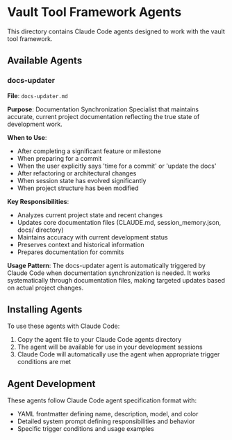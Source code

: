 # Vault Tool Framework Agents

This directory contains Claude Code agents designed to work with the vault tool framework.

## Available Agents

### docs-updater

**File**: `docs-updater.md`

**Purpose**: Documentation Synchronization Specialist that maintains accurate, current project documentation reflecting the true state of development work.

**When to Use**:

- After completing a significant feature or milestone
- When preparing for a commit
- When the user explicitly says 'time for a commit' or 'update the docs'
- After refactoring or architectural changes
- When session state has evolved significantly
- When project structure has been modified

**Key Responsibilities**:

- Analyzes current project state and recent changes
- Updates core documentation files (CLAUDE.md, session_memory.json, docs/ directory)
- Maintains accuracy with current development status
- Preserves context and historical information
- Prepares documentation for commits

**Usage Pattern**:
The docs-updater agent is automatically triggered by Claude Code when documentation synchronization is needed. It works systematically through documentation files, making targeted updates based on actual project changes.

## Installing Agents

To use these agents with Claude Code:

1. Copy the agent file to your Claude Code agents directory
2. The agent will be available for use in your development sessions
3. Claude Code will automatically use the agent when appropriate trigger conditions are met

## Agent Development

These agents follow Claude Code agent specification format with:

- YAML frontmatter defining name, description, model, and color
- Detailed system prompt defining responsibilities and behavior
- Specific trigger conditions and usage examples